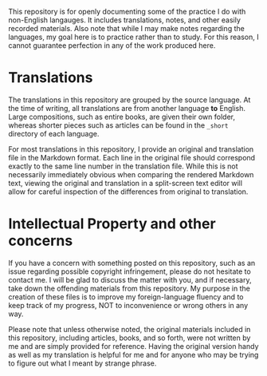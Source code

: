 This repository is for openly documenting some of the practice I do with non-English langauges. It includes translations, notes, and other easily recorded materials.
Also note that while I may make notes regarding the languages, my goal here is to practice rather than to study. For this reason, I cannot guarantee perfection in any of the work produced here.

Translations
============
The translations in this repository are grouped by the source language. At the time of writing, all translations are from another language **to** English. Large compositions, such as entire books, are given their own folder, whereas shorter pieces such as articles can be found in the `_short` directory of each language.

For most translations in this repository, I provide an original and translation file in the Markdown format. Each line in the original file should correspond exactly to the same line number in the translation file. While this is not necessarily immediately obvious when comparing the rendered Markdown text, viewing the original and translation in a split-screen text editor will allow for careful inspection of the differences from original to translation.

Intellectual Property and other concerns
========================================
If you have a concern with something posted on this repository, such as an issue regarding possible copyright infringement, please do not hesitate to contact me. I will be glad to discuss the matter with you, and if necessary, take down the offending materials from this repository. My purpose in the creation of these files is to improve my foreign-language fluency and to keep track of my progress, NOT to inconvenience or wrong others in any way.

Please note that unless otherwise noted, the original materials included in this repository, including articles, books, and so forth, were not written by me and are simply provided for reference. Having the original version handy as well as my translation is helpful for me and for anyone who may be trying to figure out what I meant by strange phrase.
